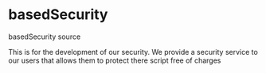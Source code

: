 # basedSecurity
basedSecurity source


This is for the development of our security. We provide a security service to our users that allows them to protect there script free of charges
